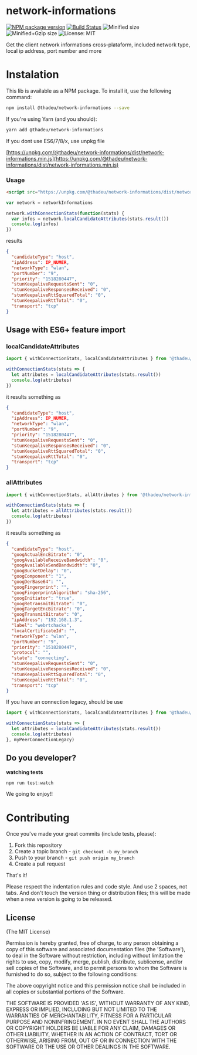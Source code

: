 # network-informations

[![NPM package version](https://img.shields.io/npm/v/@thadeu/network-informations.svg)](https://www.npmjs.com/package/@thadeu/network-informations)
[![Build Status](https://travis-ci.org/thadeu/network-informations.svg?branch=master)](https://travis-ci.org/thadeu/network-informations)
![Minified size](http://img.badgesize.io/thadeu/network-informations/master/dist/network-informations.min.js.svg?label=min+size)
![Minified+Gzip size](http://img.badgesize.io/thadeu/network-informations/master/dist/network-informations.min.js.svg?compression=gzip&label=min%2Bgzip+size)
![License: MIT](https://img.shields.io/npm/l/@thadeu/network-informations.svg)

Get the client network informations cross-plataform, included network type, local ip address, port number and more

# Instalation
This lib is available as a NPM package. To install it, use the following command:

```bash
npm install @thadeu/network-informations --save
```

If you're using Yarn (and you should):

```bash
yarn add @thadeu/network-informations
```

If you dont use ES6/7/8/x, use unpkg file

[https://unpkg.com/@thadeu/network-informations/dist/network-informations.min.js](https://unpkg.com/@thadeu/network-informations/dist/network-informations.min.js)

### Usage

```html
<script src="https://unpkg.com/@thadeu/network-informations/dist/network-informations.min.js"></script>
```

```js
var network = networkInformations

network.withConnectionStats(function(stats) {
  var infos = network.localCandidateAttributes(stats.result())
  console.log(infos)
})
```

results

```json
{
  "candidateType": "host",
  "ipAddress": IP_NUMER,
  "networkType": "wlan",
  "portNumber": "9",
  "priority": "1518280447",
  "stunKeepaliveRequestsSent": "0",
  "stunKeepaliveResponsesReceived": "0",
  "stunKeepaliveRttSquaredTotal": "0",
  "stunKeepaliveRttTotal": "0",
  "transport": "tcp"
}
```

## Usage with ES6+ feature import

### localCandidateAttributes

```js
import { withConnectionStats, localCandidateAttributes } from '@thadeu/network-informations'

withConnectionStats(stats => {
  let attributes = localCandidateAttributes(stats.result())
  console.log(attributes)
})
```

it results something as

```json
{
  "candidateType": "host",
  "ipAddress": IP_NUMER,
  "networkType": "wlan",
  "portNumber": "9",
  "priority": "1518280447",
  "stunKeepaliveRequestsSent": "0",
  "stunKeepaliveResponsesReceived": "0",
  "stunKeepaliveRttSquaredTotal": "0",
  "stunKeepaliveRttTotal": "0",
  "transport": "tcp"
}
```

### allAttributes

```js
import { withConnectionStats, allAttributes } from '@thadeu/network-informations'

withConnectionStats(stats => {
  let attributes = allAttributes(stats.result())
  console.log(attributes)
})
```

it results something as

```json
{
  "candidateType": "host",
  "googActualEncBitrate": "0",
  "googAvailableReceiveBandwidth": "0",
  "googAvailableSendBandwidth": "0",
  "googBucketDelay": "0",
  "googComponent": "1",
  "googDerBase64": "",
  "googFingerprint": "",
  "googFingerprintAlgorithm": "sha-256",
  "googInitiator": "true",
  "googRetransmitBitrate": "0",
  "googTargetEncBitrate": "0",
  "googTransmitBitrate": "0",
  "ipAddress": "192.168.1.3",
  "label": "webrtchacks",
  "localCertificateId": "",
  "networkType": "wlan",
  "portNumber": "9",
  "priority": "1518280447",
  "protocol": "",
  "state": "connecting",
  "stunKeepaliveRequestsSent": "0",
  "stunKeepaliveResponsesReceived": "0",
  "stunKeepaliveRttSquaredTotal": "0",
  "stunKeepaliveRttTotal": "0",
  "transport": "tcp"
}
```

If you have an connection legacy, should be use

```js
import { withConnectionStats, localCandidateAttributes } from '@thadeu/network-informations'

withConnectionStats(stats => {
  let attributes = localCandidateAttributes(stats.result())
  console.log(attributes)
}, myPeerConnectionLegacy)
```

## Do you developer?

**watching tests**

```js
npm run test:watch
```

We going to enjoy!!

# Contributing

Once you've made your great commits (include tests, please):

1. Fork this repository
2. Create a topic branch - `git checkout -b my_branch`
3. Push to your branch - `git push origin my_branch`
4. Create a pull request

That's it!

Please respect the indentation rules and code style. And use 2 spaces, not tabs. And don't touch the version thing or distribution files; this will be made when a new version is going to be released.

## License
(The MIT License)

Permission is hereby granted, free of charge, to any person obtaining a copy of this software and associated documentation files (the 'Software'), to deal in the Software without restriction, including without limitation the rights to use, copy, modify, merge, publish, distribute, sublicense, and/or sell copies of the Software, and to permit persons to whom the Software is furnished to do so, subject to the following conditions:

The above copyright notice and this permission notice shall be included in all copies or substantial portions of the Software.

THE SOFTWARE IS PROVIDED 'AS IS', WITHOUT WARRANTY OF ANY KIND, EXPRESS OR IMPLIED, INCLUDING BUT NOT LIMITED TO THE WARRANTIES OF MERCHANTABILITY, FITNESS FOR A PARTICULAR PURPOSE AND NONINFRINGEMENT. IN NO EVENT SHALL THE AUTHORS OR COPYRIGHT HOLDERS BE LIABLE FOR ANY CLAIM, DAMAGES OR OTHER LIABILITY, WHETHER IN AN ACTION OF CONTRACT, TORT OR OTHERWISE, ARISING FROM, OUT OF OR IN CONNECTION WITH THE SOFTWARE OR THE USE OR OTHER DEALINGS IN THE SOFTWARE.
